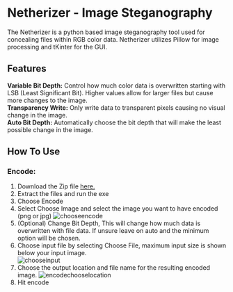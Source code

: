 # Netherizer - Image Steganography

The Netherizer is a python based image steganography tool used for concealing files within RGB color data. Netherizer utilizes Pillow for image processing and tKinter for the GUI.
## Features
**Variable Bit Depth:** Control how much color data is overwritten starting with LSB (Least Significant Bit). Higher values allow for larger files but cause more changes to the image.  
**Transparency Write:** Only write data to transparent pixels causing no visual change in the image.  
**Auto Bit Depth:** Automatically choose the bit depth that will make the least possible change in the image.  

## How To Use
### Encode:
1. Download the Zip file [here.](https://github.com/Cmacle/Netherizer/releases/latest)
2. Extract the files and run the exe
3. Choose Encode
4. Select Choose Image and select the image you want to have encoded (png or jpg)
![chooseencode](https://user-images.githubusercontent.com/36272771/169583063-94aadc9d-9d16-4ce3-9477-e4e3c9f06f49.png)
5. (Optional) Change Bit Depth, This will change how much data is overwritten with file data. If unsure leave on auto and the minimum option will be chosen.
6. Choose input file by selecting Choose File, maximum input size is shown below your input image.  
![chooseinput](https://user-images.githubusercontent.com/36272771/169585975-791a0185-2f5d-469d-8848-48df2550989c.png)
7. Choose the output location and file name for the resulting encoded image.
![encodechooselocation](https://user-images.githubusercontent.com/36272771/169854403-26fb4a7a-e7c9-4184-8e79-bba926666271.png)
8. Hit encode



